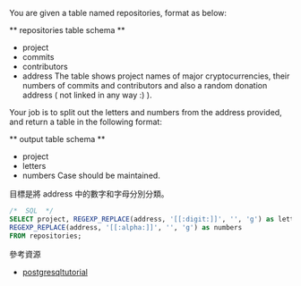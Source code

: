 You are given a table named repositories, format as below:

** repositories table schema **

- project
- commits
- contributors
- address
The table shows project names of major cryptocurrencies, their numbers of commits and contributors and also a random donation address ( not linked in any way :) ).

Your job is to split out the letters and numbers from the address provided, and return a table in the following format:

** output table schema **

- project
- letters
- numbers
Case should be maintained.


目標是將 address 中的數字和字母分別分類。



```sql
/*  SQL  */
SELECT project, REGEXP_REPLACE(address, '[[:digit:]]', '', 'g') as letters, 
REGEXP_REPLACE(address, '[[:alpha:]]', '', 'g') as numbers
FROM repositories;
```



參考資源

- [postgresqltutorial](https://www.postgresqltutorial.com/regexp_replace/)